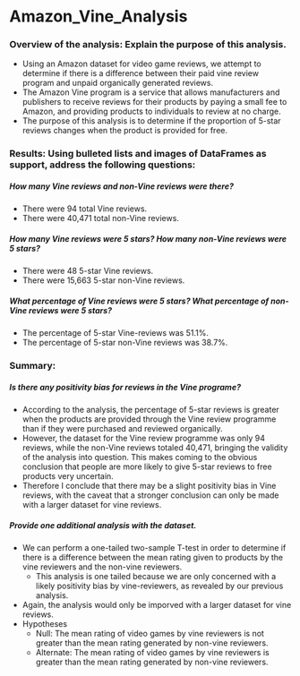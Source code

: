 # Amazon_Vine_Analysis
### Overview of the analysis: Explain the purpose of this analysis.
- Using an Amazon dataset for video game reviews, we attempt to determine if there is a difference between their paid vine review program and unpaid organically generated reviews. 
- The Amazon Vine program is a service that allows manufacturers and publishers to receive reviews for their products by paying a small fee to Amazon, and providing products to individuals to review at no charge. 
- The purpose of this analysis is to determine if the proportion of 5-star reviews changes when the product is provided for free. 

### Results: Using bulleted lists and images of DataFrames as support, address the following questions:

##### How many Vine reviews and non-Vine reviews were there?
- There were 94 total Vine reviews.
- There were 40,471 total non-Vine reviews.
##### How many Vine reviews were 5 stars? How many non-Vine reviews were 5 stars?
- There were 48 5-star Vine reviews.
- There were 15,663 5-star non-Vine reviews.
##### What percentage of Vine reviews were 5 stars? What percentage of non-Vine reviews were 5 stars?
- The percentage of 5-star Vine-reviews was 51.1%.
- The percentage of 5-star non-Vine reviews was 38.7%.

### Summary: 
##### Is there any positivity bias for reviews in the Vine programe?
- According to the analysis, the percentage of 5-star reviews is greater when the products are provided through the Vine review programme than if they were purchased and reviewed organically. 
- However, the dataset for the Vine review programme was only 94 reviews, while the non-Vine reviews totaled 40,471, bringing the validity of the analysis into question. This makes coming to the obvious conclusion that people are more likely to give 5-star reviews to free products very uncertain. 
- Therefore I conclude that there may be a slight positivity bias in Vine reviews, with the caveat that a stronger conclusion can only be made with a larger dataset for vine reviews. 

##### Provide one additional analysis with the dataset.
- We can perform a one-tailed two-sample T-test in order to determine if there is a difference between the mean rating given to products by the vine reviewers and the non-vine reviewers.
  - This analysis is one tailed because we are only concerned with a likely positivity bias by vine-reviewers, as revealed by our previous analysis.
- Again, the analysis would only be imporved with a larger dataset for vine reviews. 
- Hypotheses
  - Null: The mean rating of video games by vine reviewers is not greater than the mean rating generated by non-vine reviewers.
  - Alternate: The mean rating of video games by vine reviewers is greater than the mean rating generated by non-vine reviewers. 
